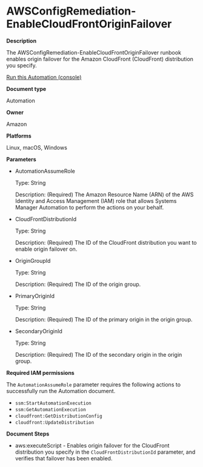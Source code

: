 # AWSConfigRemediation\-EnableCloudFrontOriginFailover<a name="automation-aws-enable-cloudfront-failover"></a>

**Description**

The AWSConfigRemediation\-EnableCloudFrontOriginFailover runbook enables origin failover for the Amazon CloudFront \(CloudFront\) distribution you specify\.

[Run this Automation \(console\)](https://console.aws.amazon.com/systems-manager/automation/execute/AWSConfigRemediation-EnableCloudFrontOriginFailover)

**Document type**

Automation

**Owner**

Amazon

**Platforms**

Linux, macOS, Windows

**Parameters**
+ AutomationAssumeRole

  Type: String

  Description: \(Required\) The Amazon Resource Name \(ARN\) of the AWS Identity and Access Management \(IAM\) role that allows Systems Manager Automation to perform the actions on your behalf\.
+ CloudFrontDistributionId

  Type: String

  Description: \(Required\) The ID of the CloudFront distribution you want to enable origin failover on\.
+ OriginGroupId

  Type: String

  Description: \(Required\) The ID of the origin group\.
+ PrimaryOriginId

  Type: String

  Description: \(Required\) The ID of the primary origin in the origin group\.
+ SecondaryOriginId

  Type: String

  Description: \(Required\) The ID of the secondary origin in the origin group\.

**Required IAM permissions**

The `AutomationAssumeRole` parameter requires the following actions to successfully run the Automation document\.
+ `ssm:StartAutomationExecution`
+ `ssm:GetAutomationExecution`
+ `cloudfront:GetDistributionConfig`
+ `cloudfront:UpdateDistribution`

**Document Steps**
+ aws:executeScript \- Enables origin failover for the CloudFront distribution you specify in the `CloudFrontDistributionId` parameter, and verifies that failover has been enabled\.